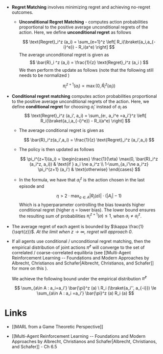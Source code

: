 * **Regret Matching** involves minimizing regret and achieving no-regret outcomes. 
	* **Unconditional Regret Matching** - computes action probabilities proportional to the positive average unconditional regrets of the action. Here, we define **unconditional regret** as follows 
	  
	  $$
	  \text{Regret}_i^z (a_i) = \sum_{e=1}^z \left[ R_i(\braket{a_i,a_{-i}^e}) - R_i(a^e) \right]
	  $$
	  The average unconditional regret is given as
	  $$
	  \bar{R}_i ^z (a_i) = \frac{1}{z} \text{Regret}_i^z (a_i )
	  $$
	  We then perform the update as follows (note that the following still needs to be normalized )
	  
	  $$
	  \pi_i^{z+1}(a_i) \propto \max(0, \bar{R}_i ^z (a_i))
	  $$

* **Conditional regret matching** computes action probabilities proportional to the positive average unconditional regrets of the action. Here, we define **conditional regret** for choosing $a_i'$ instead of $a_i$ as 
	  $$
	  \text{Regret}_i^z (a_i', a_i) = \sum_{e:, a_i^e =a_i'}^z \left[ R_i(\braket{a_i,a_{-i}^e}) - R_i(a^e) \right]
	  $$
	* The average conditional regret is given as 
	  
	  $$
	  \bar{R}_i^z(a_i',a_i) = \frac{1}{z} \text{Regret}_i^z (a_i',a_i)
	  $$
	* The policy is then updated as follows 
	  
	  $$
	  \pi_i^{z+1}(a_i) = 
	  \begin{cases}
	  \frac{1}{\eta} \max(0, \bar{R}_i^z (a_i^z, a_i)) & \text{if } a_i \ne a_i^z \\
	  1-\sum_{a_i'\ne a_i^z} \pi_i^{z+1} (a_i') & \text{otherwise}
	  \end{cases}
	  $$
	  

	* In the formula, we have that 
	  $a_i^z$ is the action chosen in the last episode and 
	  
	  $$
	  \eta > 2 \cdot \max_{a\in A} |R_i(a) | \cdot  (|A_i| - 1) 
	  $$
	  Which is a hyperparameter controlling the bias towards higher conditional regret (higher $\eta$ = lower bias). The lower bound ensures the resulting sum of probabilities $\pi_i^{z+1}(a)\le 1$, when $a_i\ne a_i^z$.   


* The average regret of each agent is bounded by $\kappa \frac{1}{\sqrt{z}}$. *At the limit when $z\to\infty$, regret will approach $0$*. 
* If all agents use conditional / unconditional regret matching, then the empirical distribution of joint actions $\bar{\pi}^z$ will converge to the set of correlated / coarse-correlated equilibria (see [[Multi-Agent Reinforcement Learning -- Foundations and Modern Approaches by Albrecht, Christianos and Schafer|Albrecht, Christianos, and Schafer]] for more on this ).
  
  We achieve the following bound under the empirical distribution $\bar{\pi}^z$
  
  $$
  \sum_{a\in A : a_i=a_i'} \bar{\pi}^z (a)  \ R_i (\braket{a_i'', a_{-i}}) \le  \sum_{a\in A : a_i =a_i'} \bar{\pi}^z (a) R_i (a)
  $$
# Links 
* [[MARL from a Game Theoretic Perspective]]

* [[Multi-Agent Reinforcement Learning -- Foundations and Modern Approaches by Albrecht, Christianos and Schafer|Albrecht, Christianos, and Schafer]] - Ch 6.5